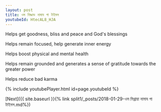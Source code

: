 ```yaml
---
layout: post
title: ওম বিষ্ণাভ নামায গা টাইমস
youtubeId: HtecAL8_HJA
---
```

 
 
Helps get goodness, bliss and peace and God's blessings
 
Helps remain focused, help generate inner energy 
 
Helps boost physical and mental health 
 
Helps remain grounded and generates a sense of gratitude towards the greater power 
 
Helps reduce bad karma
 
 
 
 


{% include youtubePlayer.html id=page.youtubeId %}
 
[Next]({{ site.baseurl }}{% link  split1/_posts/2018-01-29-ওম মিথ্রায়া নামায গা টাইমস.md%})
 
